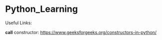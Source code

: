 # Python_Learning

Useful Links:

__call__ constructor: https://www.geeksforgeeks.org/constructors-in-python/

